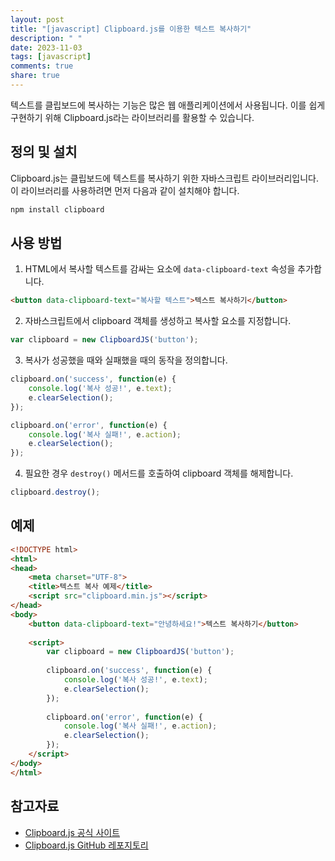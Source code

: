 ```yaml
---
layout: post
title: "[javascript] Clipboard.js를 이용한 텍스트 복사하기"
description: " "
date: 2023-11-03
tags: [javascript]
comments: true
share: true
---
```


텍스트를 클립보드에 복사하는 기능은 많은 웹 애플리케이션에서 사용됩니다. 이를 쉽게 구현하기 위해 Clipboard.js라는 라이브러리를 활용할 수 있습니다.

## 정의 및 설치

Clipboard.js는 클립보드에 텍스트를 복사하기 위한 자바스크립트 라이브러리입니다. 이 라이브러리를 사용하려면 먼저 다음과 같이 설치해야 합니다.

```javascript
npm install clipboard
```

## 사용 방법

1. HTML에서 복사할 텍스트를 감싸는 요소에 `data-clipboard-text` 속성을 추가합니다.

```html
<button data-clipboard-text="복사할 텍스트">텍스트 복사하기</button>
```

2. 자바스크립트에서 clipboard 객체를 생성하고 복사할 요소를 지정합니다.

```javascript
var clipboard = new ClipboardJS('button');
```

3. 복사가 성공했을 때와 실패했을 때의 동작을 정의합니다.

```javascript
clipboard.on('success', function(e) {
    console.log('복사 성공!', e.text);
    e.clearSelection();
});

clipboard.on('error', function(e) {
    console.log('복사 실패!', e.action);
    e.clearSelection();
});
```

4. 필요한 경우 `destroy()` 메서드를 호출하여 clipboard 객체를 해제합니다.

```javascript
clipboard.destroy();
```

## 예제

```html
<!DOCTYPE html>
<html>
<head>
    <meta charset="UTF-8">
    <title>텍스트 복사 예제</title>
    <script src="clipboard.min.js"></script>
</head>
<body>
    <button data-clipboard-text="안녕하세요!">텍스트 복사하기</button>
    
    <script>
        var clipboard = new ClipboardJS('button');
        
        clipboard.on('success', function(e) {
            console.log('복사 성공!', e.text);
            e.clearSelection();
        });
        
        clipboard.on('error', function(e) {
            console.log('복사 실패!', e.action);
            e.clearSelection();
        });
    </script>
</body>
</html>
```

## 참고자료

- [Clipboard.js 공식 사이트](https://clipboardjs.com/)
- [Clipboard.js GitHub 레포지토리](https://github.com/zenorocha/clipboard.js)